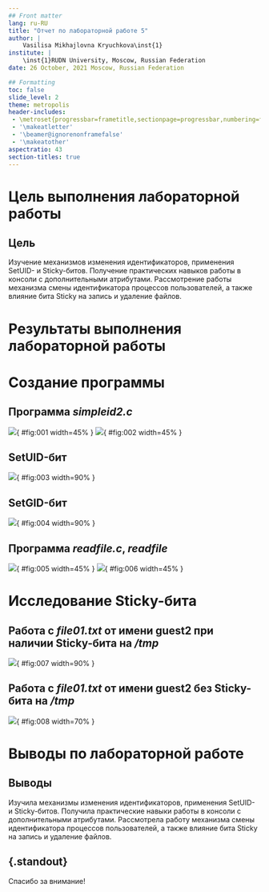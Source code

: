 ```yaml
---
## Front matter
lang: ru-RU
title: "Отчет по лабораторной работе 5"
author: |
	Vasilisa Mikhajlovna Kryuchkova\inst{1}
institute: |
	\inst{1}RUDN University, Moscow, Russian Federation
date: 26 October, 2021 Moscow, Russian Federation

## Formatting
toc: false
slide_level: 2
theme: metropolis
header-includes: 
 - \metroset{progressbar=frametitle,sectionpage=progressbar,numbering=fraction}
 - '\makeatletter'
 - '\beamer@ignorenonframefalse'
 - '\makeatother'
aspectratio: 43
section-titles: true
---
```


# **Цель выполнения лабораторной работы**

## Цель

Изучение механизмов изменения идентификаторов, применения SetUID- и Sticky-битов. Получение практических навыков работы в консоли с дополнительными 
атрибутами. Рассмотрение работы механизма смены идентификатора процессов пользователей, а также влияние бита Sticky на запись и удаление файлов.

# **Результаты выполнения лабораторной работы**

# **Создание программы**

## Программа *simpleid2.c*

![](image/3.png){ #fig:001 width=45% }
![](image/4.png){ #fig:002 width=45% }

## SetUID-бит

![](image/5.png){ #fig:003 width=90% }

## SetGID-бит

![](image/6.png){ #fig:004 width=90% }

## Программа *readfile.c*, *readfile*

![](image/8.png){ #fig:005 width=45% }
![](image/10.png){ #fig:006 width=45% }

# **Исследование Sticky-бита**

## Работа с *file01.txt* от имени guest2 при наличии Sticky-бита на */tmp*

![](image/14.png){ #fig:007 width=90% }

## Работа с *file01.txt* от имени guest2 без Sticky-бита на */tmp*

![](image/16.png){ #fig:008 width=70% }

# **Выводы по лабораторной работе**

## Выводы

Изучила механизмы изменения идентификаторов, применения SetUID- и Sticky-битов. Получила практические навыки работы в консоли с дополнительными атрибутами. 
Рассмотрела работу механизма смены идентификатора процессов пользователей, а также влияние бита Sticky на запись и удаление файлов.

## {.standout}

Спасибо за внимание!